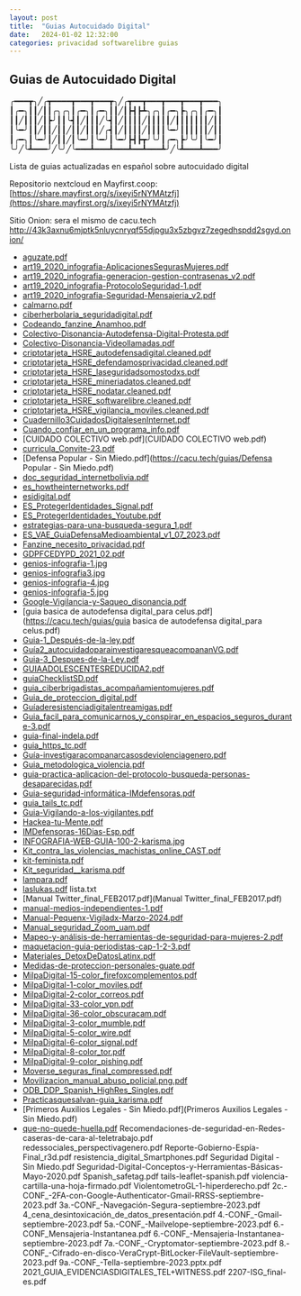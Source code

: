 ```yaml
---
layout: post
title:  "Guias Autocuidado Digital"
date:   2024-01-02 12:32:00
categories: privacidad softwarelibre guias
---
```

## Guias de Autocuidado Digital

╭━━━┳╮╱╭┳━━━━┳━━━┳━━━┳╮╱╭┳━━┳━━━┳━━━┳━━━┳━━━╮
┃╭━╮┃┃╱┃┃╭╮╭╮┃╭━╮┃╭━╮┃┃╱┃┣┫┣┻╮╭╮┃╭━╮┣╮╭╮┃╭━╮┃
┃┃╱┃┃┃╱┃┣╯┃┃╰┫┃╱┃┃┃╱╰┫┃╱┃┃┃┃╱┃┃┃┃┃╱┃┃┃┃┃┃┃╱┃┃
┃╰━╯┃┃╱┃┃╱┃┃╱┃┃╱┃┃┃╱╭┫┃╱┃┃┃┃╱┃┃┃┃╰━╯┃┃┃┃┃┃╱┃┃
┃╭━╮┃╰━╯┃╱┃┃╱┃╰━╯┃╰━╯┃╰━╯┣┫┣┳╯╰╯┃╭━╮┣╯╰╯┃╰━╯┃
╰╯╱╰┻━━━╯╱╰╯╱╰━━━┻━━━┻━━━┻━━┻━━━┻╯╱╰┻━━━┻━━━╯


Lista de guias actualizadas en español sobre autocuidado digital 

Repositorio nextcloud en Mayfirst.coop:
[https://share.mayfirst.org/s/ixeyi5rNYMAtzfj](https://share.mayfirst.org/s/ixeyi5rNYMAtzfj)

Sitio Onion: sera el mismo de cacu.tech http://43k3axnu6mjptk5nluycnryqf55djpgu3x5zbgvz7zegedhspdd2sgyd.onion/


* [aguzate.pdf](https://cacu.tech/guias/guias/aguzate.pdf)
* [art19_2020_infografia-AplicacionesSegurasMujeres.pdf](https://cacu.tech/guias/art19_2020_infografia-AplicacionesSegurasMujeres.pdf)
* [art19_2020_infografia-generacion-gestion-contrasenas_v2.pdf](https://cacu.tech/guias/art19_2020_infografia-generacion-gestion-contrasenas_v2.pdf)
* [art19_2020_infografia-ProtocoloSeguridad-1.pdf](https://cacu.tech/guias/art19_2020_infografia-ProtocoloSeguridad-1.pdf)
* [art19_2020_infografia-Seguridad-Mensajeria_v2.pdf](https://cacu.tech/guias/art19_2020_infografia-Seguridad-Mensajeria_v2.pdf)
* [calmarno.pdf](https://cacu.tech/guias/calmarno.pdf)
* [ciberherbolaria_seguridadigital.pdf](https://cacu.tech/guias/ciberherbolaria_seguridadigital.pdf)
* [Codeando_fanzine_Anamhoo.pdf](https://cacu.tech/guias/Codeando_fanzine_Anamhoo.pdf)
* [Colectivo-Disonancia-Autodefensa-Digital-Protesta.pdf](https://cacu.tech/guias/Colectivo-Disonancia-Autodefensa-Digital-Protesta.pdf)
* [Colectivo-Disonancia-Videollamadas.pdf](https://cacu.tech/guias/Colectivo-Disonancia-Videollamadas.pdf)
* [criptotarjeta_HSRE_autodefensadigital.cleaned.pdf](https://cacu.tech/guias/criptotarjeta_HSRE_autodefensadigital.cleaned.pdf)
* [criptotarjeta_HSRE_defendamosprivacidad.cleaned.pdf](https://cacu.tech/guias/criptotarjeta_HSRE_defendamosprivacidad.cleaned.pdf)
* [criptotarjeta_HSRE_laseguridadsomostodxs.pdf](https://cacu.tech/guias/criptotarjeta_HSRE_laseguridadsomostodxs.pdf)
* [criptotarjeta_HSRE_mineriadatos.cleaned.pdf](https://cacu.tech/guias/criptotarjeta_HSRE_mineriadatos.cleaned.pdf)
* [criptotarjeta_HSRE_nodatar.cleaned.pdf](https://cacu.tech/guias/criptotarjeta_HSRE_nodatar.cleaned.pdf)
* [criptotarjeta_HSRE_softwarelibre.cleaned.pdf](https://cacu.tech/guias/criptotarjeta_HSRE_softwarelibre.cleaned.pdf)
* [criptotarjeta_HSRE_vigilancia_moviles.cleaned.pdf](https://cacu.tech/guias/criptotarjeta_HSRE_vigilancia_moviles.cleaned.pdf)
* [Cuadernillo3CuidadosDigitalesenInternet.pdf](https://cacu.tech/guias/Cuadernillo3CuidadosDigitalesenInternet.pdf)
* [Cuando_confiar_en_un_programa_info.pdf](https://cacu.tech/guias/Cuando_confiar_en_un_programa_info.pdf)
* [CUIDADO COLECTIVO web.pdf](CUIDADO COLECTIVO web.pdf)
* [curricula_Convite-23.pdf](https://cacu.tech/guias/curricula_Convite-23.pdf)
* [Defensa Popular - Sin Miedo.pdf](https://cacu.tech/guias/Defensa Popular - Sin Miedo.pdf)
* [doc_seguridad_internetbolivia.pdf](https://cacu.tech/guias/doc_seguridad_internetbolivia.pdf)
* [es_howtheinternetworks.pdf](https://cacu.tech/guias/es_howtheinternetworks.pdf)
* [esidigital.pdf](https://cacu.tech/guias/esidigital.pdf)
* [ES_ProtegerIdentidades_Signal.pdf](https://cacu.tech/guias/ES_ProtegerIdentidades_Signal.pdf)
* [ES_ProtegerIdentidades_Youtube.pdf](https://cacu.tech/guias/ES_ProtegerIdentidades_Youtube.pdf)
* [estrategias-para-una-busqueda-segura_1.pdf](https://cacu.tech/guias/estrategias-para-una-busqueda-segura_1.pdf)
* [ES_VAE_GuiaDefensaMedioambiental_v1_07_2023.pdf](https://cacu.tech/guias/ES_VAE_GuiaDefensaMedioambiental_v1_07_2023.pdf)
* [Fanzine_necesito_privacidad.pdf](https://cacu.tech/guias/Fanzine_necesito_privacidad.pdf)
* [GDPFCEDYPD_2021_02.pdf](https://cacu.tech/guias/GDPFCEDYPD_2021_02.pdf)
* [genios-infografia-1.jpg](https://cacu.tech/guias/genios-infografia-1.jpg)
* [genios-infografia3.jpg](https://cacu.tech/guias/genios-infografia3.jpg)
* [genios-infografia-4.jpg](https://cacu.tech/guias/genios-infografia-4.jpg)
* [genios-infografia-5.jpg](https://cacu.tech/guias/genios-infografia-5.jpg)
* [Google-Vigilancia-y-Saqueo_disonancia.pdf](https://cacu.tech/guias/Google-Vigilancia-y-Saqueo_disonancia.pdf)
* [guia basica de autodefensa digital_para celus.pdf](https://cacu.tech/guias/guia basica de autodefensa digital_para celus.pdf)
* [Guia-1_Después-de-la-ley.pdf](https://cacu.tech/guias/Guia-1_Después-de-la-ley.pdf)
* [Guía2_autocuidadoparainvestigaresqueacompananVG.pdf](https://cacu.tech/guias/Guía2_autocuidadoparainvestigaresqueacompananVG.pdf)
* [Guia-3_Despues-de-la-Ley.pdf](https://cacu.tech/guias/Guia-3_Despues-de-la-Ley.pdf)
* [GUIAADOLESCENTESREDUCIDA2.pdf](https://cacu.tech/guias/GUIAADOLESCENTESREDUCIDA2.pdf)
* [guiaChecklistSD.pdf](https://cacu.tech/guias/guiaChecklistSD.pdf)
* [guia_ciberbrigadistas_acompañamientomujeres.pdf](https://cacu.tech/guias/guia_ciberbrigadistas_acompañamientomujeres.pdf)
* [Guia_de_proteccion_digital.pdf](https://cacu.tech/guias/Guia_de_proteccion_digital.pdf)
* [Guíaderesistenciadigitalentreamigas.pdf](https://cacu.tech/guias/Guíaderesistenciadigitalentreamigas.pdf)
* [Guia_facil_para_comunicarnos_y_conspirar_en_espacios_seguros_durante-3.pdf](https://cacu.tech/guias/Guia_facil_para_comunicarnos_y_conspirar_en_espacios_seguros_durante-3.pdf)
* [guia-final-indela.pdf](https://cacu.tech/guias/guia-final-indela.pdf)
* [guia_https_tc.pdf](https://cacu.tech/guias/guia_https_tc.pdf)
* [Guía-investigaracompanarcasosdeviolenciagenero.pdf](https://cacu.tech/guias/Guía-investigaracompanarcasosdeviolenciagenero.pdf)
* [Guia_metodologica_violencia.pdf](https://cacu.tech/guias/Guia_metodologica_violencia.pdf)
* [guia-practica-aplicacion-del-protocolo-busqueda-personas-desaparecidas.pdf](guia-practica-aplicacion-del-protocolo-busqueda-personas-desaparecidas.pdf)
* [Guia-seguridad-informática-IMdefensoras.pdf](Guia-seguridad-informática-IMdefensoras.pdf)
* [guia_tails_tc.pdf](guia_tails_tc.pdf)
* [Guia-Vigilando-a-los-vigilantes.pdf](Guia-Vigilando-a-los-vigilantes.pdf)
* [Hackea-tu-Mente.pdf](Hackea-tu-Mente.pdf)
* [IMDefensoras-16Dias-Esp.pdf](IMDefensoras-16Dias-Esp.pdf)
* [INFOGRAFIA-WEB-GUIA-100-2-karisma.jpg](INFOGRAFIA-WEB-GUIA-100-2-karisma.jpg)
* [Kit_contra_las_violencias_machistas_online_CAST.pdf](Kit_contra_las_violencias_machistas_online_CAST.pdf)
* [kit-feminista.pdf](kit-feminista.pdf)
* [Kit_seguridad__karisma.pdf](Kit_seguridad__karisma.pdf)
* [lampara.pdf](lampara.pdf)
* [laslukas.pdf](laslukas.pdf)
lista.txt
* [Manual Twitter_final_FEB2017.pdf](Manual Twitter_final_FEB2017.pdf)
* [manual-medios-independientes-1.pdf](manual-medios-independientes-1.pdf)
* [Manual-Pequenx-Vigiladx-Marzo-2024.pdf](Manual-Pequenx-Vigiladx-Marzo-2024.pdf)
* [Manual_seguridad_Zoom_uam.pdf](Manual_seguridad_Zoom_uam.pdf)
* [Mapeo-y-análisis-de-herramientas-de-seguridad-para-mujeres-2.pdf](Mapeo-y-análisis-de-herramientas-de-seguridad-para-mujeres-2.pdf)
* [maquetacion-guia-periodistas-cap-1-2-3.pdf](maquetacion-guia-periodistas-cap-1-2-3.pdf)
* [Materiales_DetoxDeDatosLatinx.pdf](Materiales_DetoxDeDatosLatinx.pdf)
* [Medidas-de-proteccion-personales-guate.pdf](Medidas-de-proteccion-personales-guate.pdf)
* [MilpaDigital-15-color_firefoxcomplementos.pdf](MilpaDigital-15-color_firefoxcomplementos.pdf)
* [MilpaDigital-1-color_moviles.pdf](MilpaDigital-1-color_moviles.pdf)
* [MilpaDigital-2-color_correos.pdf](MilpaDigital-2-color_correos.pdf)
* [MilpaDigital-33-color_vpn.pdf](MilpaDigital-2-color_correos.pdf)
* [MilpaDigital-36-color_obscuracam.pdf](MilpaDigital-36-color_obscuracam.pdf)
* [MilpaDigital-3-color_mumble.pdf](MilpaDigital-3-color_mumble.pdf)
* [MilpaDigital-5-color_wire.pdf](MilpaDigital-5-color_wire.pdf)
* [MilpaDigital-6-color_signal.pdf](MilpaDigital-6-color_signal.pdf)
* [MilpaDigital-8-color_tor.pdf](MilpaDigital-8-color_tor.pdf)
* [MilpaDigital-9-color_pishing.pdf](MilpaDigital-9-color_pishing.pdf)
* [Moverse_seguras_final_compressed.pdf](Moverse_seguras_final_compressed.pdf)
* [Movilizacion_manual_abuso_policial.png.pdf](Movilizacion_manual_abuso_policial.png.pdf)
* [ODB_DDP_Spanish_HighRes_Singles.pdf](ODB_DDP_Spanish_HighRes_Singles.pdf)
* [Practicasquesalvan-guia_karisma.pdf](Practicasquesalvan-guia_karisma.pdf)
* [Primeros Auxilios Legales - Sin Miedo.pdf](Primeros Auxilios Legales - Sin Miedo.pdf)
* [que-no-quede-huella.pdf](que-no-quede-huella.pdf)
Recomendaciones-de-seguridad-en-Redes-caseras-de-cara-al-teletrabajo.pdf
redessociales_perspectivagenero.pdf
Reporte-Gobierno-Espía-Final_r3d.pdf
resistencia_digital_Smartphones.pdf
Seguridad Digital - Sin Miedo.pdf
Seguridad-Digital-Conceptos-y-Herramientas-Básicas-Mayo-2020.pdf
Spanish_safetag.pdf
tails-leaflet-spanish.pdf
violencia-cartilla-una-hoja-firmado.pdf
ViolentometroGL-1-hiperderecho.pdf
2c.-CONF_-2FA-con-Google-Authenticator-Gmail-RRSS-septiembre-2023.pdf
3a.-CONF_-Navegación-Segura-septiembre-2023.pdf
4_cena_desintoxicación_de_datos_presentación.pdf
4.-CONF_-Gmail-septiembre-2023.pdf
5a.-CONF_-Mailvelope-septiembre-2023.pdf
6.-CONF_Mensajeria-Instantanea.pdf
6.-CONF_-Mensajeria-Instantanea-septiembre-2023.pdf
7a.-CONF_-Cryptomator-septiembre-2023.pdf
8.-CONF_-Cifrado-en-disco-VeraCrypt-BitLocker-FileVault-septiembre-2023.pdf
9a.-CONF_-Tella-septiembre-2023.pptx.pdf
2021_GUIA_EVIDENCIASDIGITALES_TEL+WITNESS.pdf
2207-ISG_final-es.pdf

